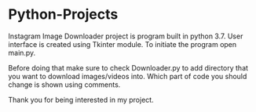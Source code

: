 # Python-Projects

Instagram Image Downloader project is program built in python 3.7. User interface is created using Tkinter module. To initiate the program open main.py. 

Before doing that make sure to check Downloader.py to add directory that you want to download images/videos into. Which part of code you should change is shown using comments. 

Thank you for being interested in my project.

